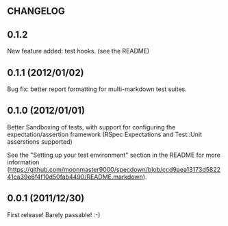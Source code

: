 ## CHANGELOG

## 0.1.2

New feature added: test hooks. (see the README)

## 0.1.1 (2012/01/02)

Bug fix: better report formatting for multi-markdown test suites.

## 0.1.0 (2012/01/01)

Better Sandboxing of tests, with support for configuring the expectation/assertion framework (RSpec Expectations and Test::Unit asserstions supported)

See the "Setting up your test environment" section in the README for more information (https://github.com/moonmaster9000/specdown/blob/ccd9aea13173d582241ca39e6f4f10d50fab4490/README.markdown).

## 0.0.1 (2011/12/30)

First release! Barely passable! :-)
